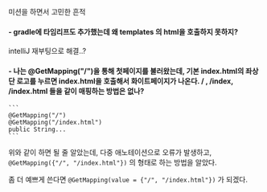 미션을 하면서 고민한 흔적

#### - gradle에 타임리프도 추가했는데 왜 templates 의 html을 호출하지 못하지?

intelliJ 재부팅으로 해결..?

#### - 나는 @GetMapping("/")을 통해 첫페이지를 불러왔는데, 기본 index.html의 좌상단 로고를 누르면 index.html을 호출해서 화이트페이지가 나온다. / , /index, /index.html 들을 같이 매핑하는 방법은 없나?

    ```
    @GetMapping("/")
    @GetMapping("/index.html")
    public String...
    ```

위와 같이 하면 될 줄 알았는데, 다중 애노테이션으로 오류가 발생하고, `@GetMapping({"/", "/index.html"})` 의 형태로 하는 방법을 알았다.

좀 더 예쁘게 쓴다면 `@GetMapping(value = {"/", "/index.html"})` 가 되겠다.

    

